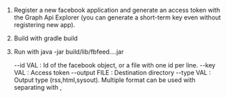

1. Register a new facebook application and generate an access token with the Graph Api Explorer (you can generate a short-term key even without registering new app).

2. Build with gradle build

3. Run with java -jar build/lib/fbfeed....jar

    --id VAL      : Id of the facebook object, or a file with one id per line.
    --key VAL     : Access token
    --output FILE : Destination directory
    --type VAL    : Output type (rss,html,sysout). Multiple format can be used with separating with ,